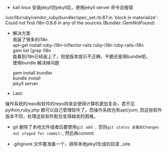- kali linux 安装jekyll完jekyll后，使用jekyll server 命令会报错

/usr/lib/ruby/vendor_ruby/bundler/spec_set.rb:87:in `block in materialize': Could not find i18n-0.8.6 in any of the sources (Bundler::GemNotFound)

+ 解决方案<br>
我装了很多的i18n  <br>
apt-get install ruby-i18n-inflector-rails ruby-i18n ruby-rails-i18n <br>
gem list |grep i18n<br>
能看到i18n已经装上了，但是版本提示不正确，干脆还是用bundle吧。<br>
使用bundle 解决掉问题<br>
    
    gem install bundler<br>
    bundle install<br>
    jekyll server<br>

- <p>Last:<br>
操作系统的repo和软件的repo将来会使得计算机更加复杂，君不见python,ruby,php 都可以自己管理软件了，而操作系统也有apt/yum, 
而这些软件版本不同，处理这些软件配合变得越发的困难。
</p>

+ git 删除了本地文件或者后要使用`git add .` 否则`git status 会看到Changes not staged for commit:`, 然后再commit.


+ .gitignore 文件要准备一个，排除本地jekyll生成的目录 \_site. 